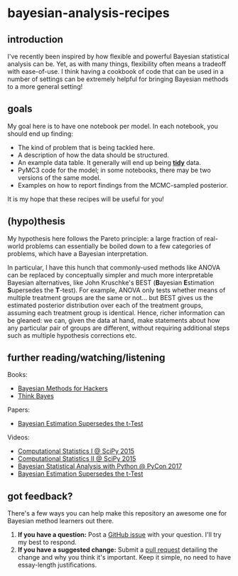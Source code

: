 # bayesian-analysis-recipes

## introduction

I've recently been inspired by how flexible and powerful Bayesian statistical analysis can be. Yet, as with many things, flexibility often means a tradeoff with ease-of-use. I think having a cookbook of code that can be used in a number of settings can be extremely helpful for bringing Bayesian methods to a more general setting!

## goals

My goal here is to have one notebook per model. In each notebook, you should end up finding:

- The kind of problem that is being tackled here.
- A description of how the data should be structured.
- An example data table. It generally will end up being **[tidy](http://vita.had.co.nz/papers/tidy-data.pdf)** data.
- PyMC3 code for the model; in some notebooks, there may be two versions of the same model.
- Examples on how to report findings from the MCMC-sampled posterior.

It is my hope that these recipes will be useful for you!

## (hypo)thesis

My hypothesis here follows the Pareto principle: a large fraction of real-world problems can essentially be boiled down to a few categories of problems, which have a Bayesian interpretation.

In particular, I have this hunch that commonly-used methods like ANOVA can be replaced by conceptually simpler and much more interpretable Bayesian alternatives, like John Kruschke's BEST (**B**ayesian **E**stimation **S**upersedes the **T**-test). For example, ANOVA only tests whether means of multiple treatment groups are the same or not... but BEST gives us the estimated posterior distribution over each of the treatment groups, assuming each treatment group is identical. Hence, richer information can be gleaned: we can, given the data at hand, make statements about how any particular pair of groups are different, without requiring additional steps such as multiple hypothesis corrections etc.

## further reading/watching/listening

Books:

- [Bayesian Methods for Hackers](https://github.com/CamDavidsonPilon/Probabilistic-Programming-and-Bayesian-Methods-for-Hackers)
- [Think Bayes](http://greenteapress.com/wp/think-bayes/)

Papers:

- [Bayesian Estimation Supersedes the t-Test](http://www.indiana.edu/~kruschke/BEST/BEST.pdf)

Videos:
- [Computational Statistics I @ SciPy 2015](https://www.youtube.com/watch?v=fMycLa1bsno)
- [Computational Statistics II @ SciPy 2015](https://www.youtube.com/watch?v=heFaYLKVZY4)
- [Bayesian Statistical Analysis with Python @ PyCon 2017](https://www.youtube.com/watch?v=p1IB4zWq9C8)
- [Bayesian Estimation Supersedes the t-Test](https://www.youtube.com/watch?v=fhw1j1Ru2i0)

## got feedback?

There's a few ways you can help make this repository an awesome one for Bayesian method learners out there.

1. **If you have a question:** Post a [GitHub issue](https://github.com/ericmjl/bayesian-analysis-recipes/issues) with your question. I'll try my best to respond.
1. **If you have a suggested change:** Submit a [pull request](https://github.com/ericmjl/bayesian-analysis-recipes/pulls) detailing the change and why you think it's important. Keep it simple, no need to have essay-length justifications.
